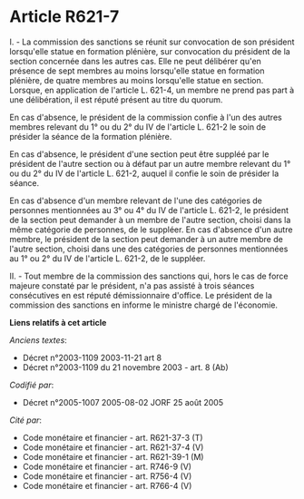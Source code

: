 # Article R621-7

I. - La commission des sanctions se réunit sur convocation de son président lorsqu'elle statue en formation plénière, sur
convocation du président de la section concernée dans les autres cas. Elle ne peut délibérer qu'en présence de sept membres
au moins lorsqu'elle statue en formation plénière, de quatre membres au moins lorsqu'elle statue en section. Lorsque, en
application de l'article L. 621-4, un membre ne prend pas part à une délibération, il est réputé présent au titre du quorum.

En cas d'absence, le président de la commission confie à l'un des autres membres relevant du 1° ou du 2° du IV de l'article
L. 621-2 le soin de présider la séance de la formation plénière.

En cas d'absence, le président d'une section peut être suppléé par le président de l'autre section ou à défaut par un autre
membre relevant du 1° ou du 2° du IV de l'article L. 621-2, auquel il confie le soin de présider la séance.

En cas d'absence d'un membre relevant de l'une des catégories de personnes mentionnées au 3° ou 4° du IV de l'article L.
621-2, le président de la section peut demander à un membre de l'autre section, choisi dans la même catégorie de personnes,
de le suppléer. En cas d'absence d'un autre membre, le président de la section peut demander à un autre membre de l'autre
section, choisi dans une des catégories de personnes mentionnées au 1° ou 2° du IV de l'article L. 621-2, de le suppléer.

II. - Tout membre de la commission des sanctions qui, hors le cas de force majeure constaté par le président, n'a pas assisté
à trois séances consécutives en est réputé démissionnaire d'office. Le président de la commission des sanctions en informe le
ministre chargé de l'économie.

**Liens relatifs à cet article**

_Anciens textes_:

  - Décret n°2003-1109 2003-11-21 art 8
  - Décret n°2003-1109 du 21 novembre 2003 - art. 8 (Ab)

_Codifié par_:

  - Décret n°2005-1007 2005-08-02 JORF 25 août 2005

_Cité par_:

  - Code monétaire et financier - art. R621-37-3 (T)
  - Code monétaire et financier - art. R621-37-4 (V)
  - Code monétaire et financier - art. R621-39-1 (M)
  - Code monétaire et financier - art. R746-9 (V)
  - Code monétaire et financier - art. R756-4 (V)
  - Code monétaire et financier - art. R766-4 (V)
